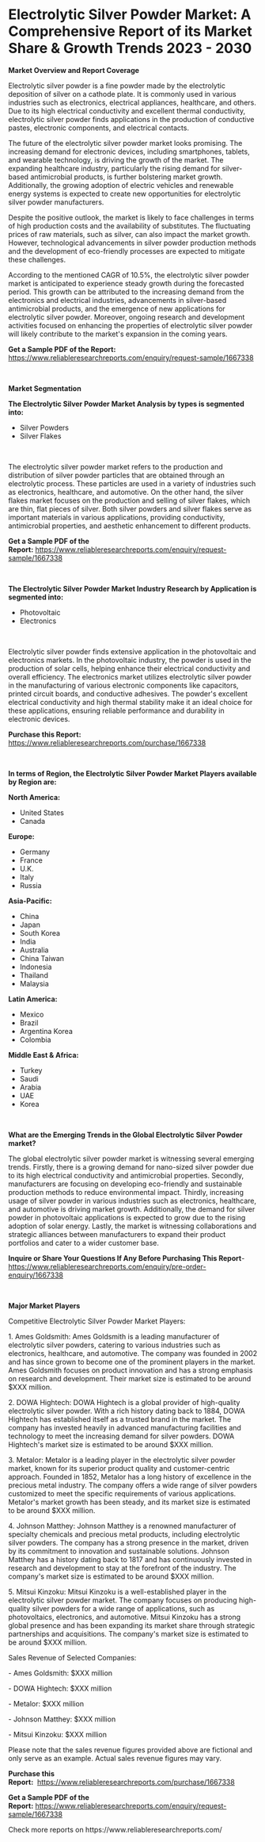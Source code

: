 <p><h1>Electrolytic Silver Powder Market: A Comprehensive Report of its Market Share & Growth Trends 2023 - 2030</h1></p><p><strong>Market Overview and Report Coverage</strong></p>
<p><p>Electrolytic silver powder is a fine powder made by the electrolytic deposition of silver on a cathode plate. It is commonly used in various industries such as electronics, electrical appliances, healthcare, and others. Due to its high electrical conductivity and excellent thermal conductivity, electrolytic silver powder finds applications in the production of conductive pastes, electronic components, and electrical contacts.</p><p>The future of the electrolytic silver powder market looks promising. The increasing demand for electronic devices, including smartphones, tablets, and wearable technology, is driving the growth of the market. The expanding healthcare industry, particularly the rising demand for silver-based antimicrobial products, is further bolstering market growth. Additionally, the growing adoption of electric vehicles and renewable energy systems is expected to create new opportunities for electrolytic silver powder manufacturers.</p><p>Despite the positive outlook, the market is likely to face challenges in terms of high production costs and the availability of substitutes. The fluctuating prices of raw materials, such as silver, can also impact the market growth. However, technological advancements in silver powder production methods and the development of eco-friendly processes are expected to mitigate these challenges.</p><p>According to the mentioned CAGR of 10.5%, the electrolytic silver powder market is anticipated to experience steady growth during the forecasted period. This growth can be attributed to the increasing demand from the electronics and electrical industries, advancements in silver-based antimicrobial products, and the emergence of new applications for electrolytic silver powder. Moreover, ongoing research and development activities focused on enhancing the properties of electrolytic silver powder will likely contribute to the market's expansion in the coming years.</p></p>
<p><strong>Get a Sample PDF of the Report:</strong> <a href="https://www.reliableresearchreports.com/enquiry/request-sample/1667338">https://www.reliableresearchreports.com/enquiry/request-sample/1667338</a></p>
<p>&nbsp;</p>
<p><strong>Market Segmentation</strong></p>
<p><strong>The Electrolytic Silver Powder Market Analysis by types is segmented into:</strong></p>
<p><ul><li>Silver Powders</li><li>Silver Flakes</li></ul></p>
<p>&nbsp;</p>
<p><p>The electrolytic silver powder market refers to the production and distribution of silver powder particles that are obtained through an electrolytic process. These particles are used in a variety of industries such as electronics, healthcare, and automotive. On the other hand, the silver flakes market focuses on the production and selling of silver flakes, which are thin, flat pieces of silver. Both silver powders and silver flakes serve as important materials in various applications, providing conductivity, antimicrobial properties, and aesthetic enhancement to different products.</p></p>
<p><strong>Get a Sample PDF of the Report:</strong>&nbsp;<a href="https://www.reliableresearchreports.com/enquiry/request-sample/1667338">https://www.reliableresearchreports.com/enquiry/request-sample/1667338</a></p>
<p>&nbsp;</p>
<p><strong>The Electrolytic Silver Powder Market Industry Research by Application is segmented into:</strong></p>
<p><ul><li>Photovoltaic</li><li>Electronics</li></ul></p>
<p>&nbsp;</p>
<p><p>Electrolytic silver powder finds extensive application in the photovoltaic and electronics markets. In the photovoltaic industry, the powder is used in the production of solar cells, helping enhance their electrical conductivity and overall efficiency. The electronics market utilizes electrolytic silver powder in the manufacturing of various electronic components like capacitors, printed circuit boards, and conductive adhesives. The powder's excellent electrical conductivity and high thermal stability make it an ideal choice for these applications, ensuring reliable performance and durability in electronic devices.</p></p>
<p><strong>Purchase this Report:</strong>&nbsp; <a href="https://www.reliableresearchreports.com/purchase/1667338">https://www.reliableresearchreports.com/purchase/1667338</a></p>
<p>&nbsp;</p>
<p><strong>In terms of Region, the Electrolytic Silver Powder Market Players available by Region are:</strong></p>
<p>
    <p> <strong> North America: </strong>
        <ul>
            <li>United States</li>
            <li>Canada</li>
        </ul>
        </p> 
    <p> <strong> Europe: </strong>
        <ul>
            <li>Germany</li>
            <li>France</li>
            <li>U.K.</li>
            <li>Italy</li>
            <li>Russia</li>
        </ul>
        </p> 
    <p> <strong> Asia-Pacific: </strong>
        <ul>
            <li>China</li>
            <li>Japan</li>
            <li>South Korea</li>
            <li>India</li>
            <li>Australia</li>
            <li>China Taiwan</li>
            <li>Indonesia</li>
            <li>Thailand</li>
            <li>Malaysia</li>
        </ul>
        </p> 
    <p> <strong> Latin America: </strong>
        <ul>
            <li>Mexico</li>
            <li>Brazil</li>
            <li>Argentina Korea</li>
            <li>Colombia</li>
        </ul>
        </p> 
    <p> <strong> Middle East & Africa: </strong>
        <ul>
            <li>Turkey</li>
            <li>Saudi</li>
            <li>Arabia</li>
            <li>UAE</li>
            <li>Korea</li>
        </ul>
    </p>
    </p>
<p>&nbsp;</p>
<p><strong>What are the Emerging Trends in the Global Electrolytic Silver Powder market?</strong></p>
<p><p>The global electrolytic silver powder market is witnessing several emerging trends. Firstly, there is a growing demand for nano-sized silver powder due to its high electrical conductivity and antimicrobial properties. Secondly, manufacturers are focusing on developing eco-friendly and sustainable production methods to reduce environmental impact. Thirdly, increasing usage of silver powder in various industries such as electronics, healthcare, and automotive is driving market growth. Additionally, the demand for silver powder in photovoltaic applications is expected to grow due to the rising adoption of solar energy. Lastly, the market is witnessing collaborations and strategic alliances between manufacturers to expand their product portfolios and cater to a wider customer base.</p></p>
<p><strong>Inquire or Share Your Questions If Any Before Purchasing This Report</strong>- <a href="https://www.reliableresearchreports.com/enquiry/pre-order-enquiry/1667338">https://www.reliableresearchreports.com/enquiry/pre-order-enquiry/1667338</a></p>
<p>&nbsp;</p>
<p><strong>Major Market Players</strong></p>
<p><p>Competitive Electrolytic Silver Powder Market Players:</p><p>1. Ames Goldsmith: Ames Goldsmith is a leading manufacturer of electrolytic silver powders, catering to various industries such as electronics, healthcare, and automotive. The company was founded in 2002 and has since grown to become one of the prominent players in the market. Ames Goldsmith focuses on product innovation and has a strong emphasis on research and development. Their market size is estimated to be around $XXX million.</p><p>2. DOWA Hightech: DOWA Hightech is a global provider of high-quality electrolytic silver powder. With a rich history dating back to 1884, DOWA Hightech has established itself as a trusted brand in the market. The company has invested heavily in advanced manufacturing facilities and technology to meet the increasing demand for silver powders. DOWA Hightech's market size is estimated to be around $XXX million.</p><p>3. Metalor: Metalor is a leading player in the electrolytic silver powder market, known for its superior product quality and customer-centric approach. Founded in 1852, Metalor has a long history of excellence in the precious metal industry. The company offers a wide range of silver powders customized to meet the specific requirements of various applications. Metalor's market growth has been steady, and its market size is estimated to be around $XXX million.</p><p>4. Johnson Matthey: Johnson Matthey is a renowned manufacturer of specialty chemicals and precious metal products, including electrolytic silver powders. The company has a strong presence in the market, driven by its commitment to innovation and sustainable solutions. Johnson Matthey has a history dating back to 1817 and has continuously invested in research and development to stay at the forefront of the industry. The company's market size is estimated to be around $XXX million.</p><p>5. Mitsui Kinzoku: Mitsui Kinzoku is a well-established player in the electrolytic silver powder market. The company focuses on producing high-quality silver powders for a wide range of applications, such as photovoltaics, electronics, and automotive. Mitsui Kinzoku has a strong global presence and has been expanding its market share through strategic partnerships and acquisitions. The company's market size is estimated to be around $XXX million.</p><p>Sales Revenue of Selected Companies:</p><p>- Ames Goldsmith: $XXX million</p><p>- DOWA Hightech: $XXX million</p><p>- Metalor: $XXX million</p><p>- Johnson Matthey: $XXX million</p><p>- Mitsui Kinzoku: $XXX million</p><p>Please note that the sales revenue figures provided above are fictional and only serve as an example. Actual sales revenue figures may vary.</p></p>
<p><strong>Purchase this Report:</strong>&nbsp;&nbsp;<a href="https://www.reliableresearchreports.com/purchase/1667338">https://www.reliableresearchreports.com/purchase/1667338</a></p>
<p></p>
<p><strong>Get a Sample PDF of the Report:</strong>&nbsp;<a href="https://www.reliableresearchreports.com/enquiry/request-sample/1667338">https://www.reliableresearchreports.com/enquiry/request-sample/1667338</a></p>
<p>Check more reports on https://www.reliableresearchreports.com/</p>